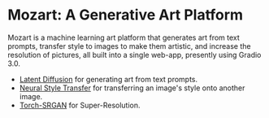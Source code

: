 # Mozart: A Generative Art Platform

Mozart is a machine learning art platform that generates art from text prompts, transfer style to images to make them artistic, and increase the resolution of pictures, all built into a single web-app, presently using Gradio 3.0.

* [Latent Diffusion](https://github.com/CompVis/latent-diffusion) for generating art from text prompts.
* [Neural Style Transfer](https://www.tensorflow.org/tutorials/generative/style_transfer) for transferring an image's style onto another image.
* [Torch-SRGAN](https://deepai.org/machine-learning-model/torch-srgan) for Super-Resolution.

